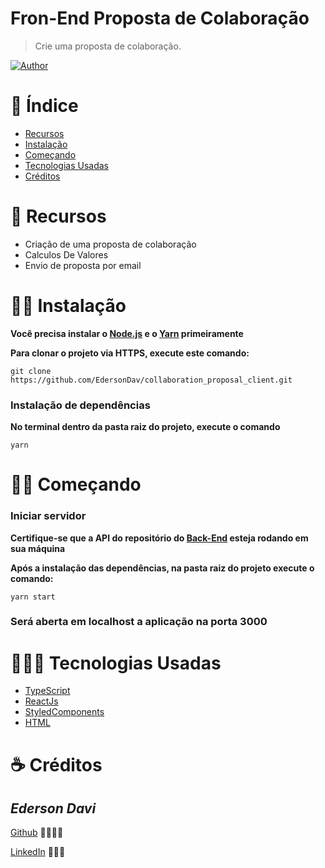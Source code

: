 # Fron-End Proposta de Colaboração

>Crie uma proposta de colaboração.

[![Author](https://img.shields.io/badge/author-EdersonDav-000000?style=flat-square)](https://github.com/EdersonDav)

# 📌 Índice

- [Recursos](#-recursos)
- [Instalação](#-instalação)
- [Começando](#-começando)
- [Tecnologias Usadas](#-tecnologias-usadas)
- [Créditos](#-créditos)

# 🚀 Recursos

- Criação de uma proposta de colaboração
- Calculos De Valores
- Envio de proposta por email

# 👷🏿 Instalação

**Você precisa instalar o [Node.js](https://nodejs.org/en/download/) e o [Yarn](https://yarnpkg.com/) primeiramente**

**Para clonar o projeto via HTTPS, execute este comando:**

`git clone https://github.com/EdersonDav/collaboration_proposal_client.git`

### Instalação de dependências

**No terminal dentro da pasta raiz do projeto, execute o comando**

`yarn`

# 🏃🏿 Começando

### Iniciar servidor

**Certifique-se que a API do repositório do [Back-End](https://github.com/EdersonDav/collaboration_proposal_server) esteja rodando em sua máquina**

**Após a instalação das dependências, na pasta raiz do projeto execute o comando:**

`yarn start`

### Será aberta em localhost a aplicação na porta 3000

# 👨🏿‍💻 Tecnologias Usadas
* [TypeScript](https://www.typescriptlang.org/)
* [ReactJs](https://pt-br.reactjs.org/)
* [StyledComponents](https://styled-components.com/)
* [HTML](https://developer.mozilla.org/en-US/docs/Web/HTML)

# ☕ Créditos

## <i>Ederson Davi</i>

[Github](https://github.com/EdersonDav) 👨🏿‍🎓🚀

[LinkedIn](https://www.linkedin.com/in/silvaedersonqueiroz) 👨🏿‍👔